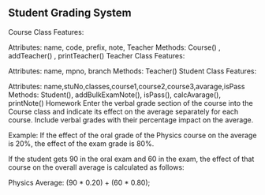 ## Student Grading System
Course Class Features:

Attributes: name, code, prefix, note, Teacher
Methods: Course() , addTeacher() , printTeacher()
Teacher Class Features:

Attributes: name, mpno, branch
Methods: Teacher()
Student Class Features:

Attributes: name,stuNo,classes,course1,course2,course3,avarage,isPass
Methods: Student(), addBulkExamNote(), isPass(), calcAvarage(), printNote()
Homework
Enter the verbal grade section of the course into the Course class and indicate its effect on the average separately for each course. Include verbal grades with their percentage impact on the average.

Example: If the effect of the oral grade of the Physics course on the average is 20%, the effect of the exam grade is 80%.

If the student gets 90 in the oral exam and 60 in the exam, the effect of that course on the overall average is calculated as follows:

Physics Average: (90 * 0.20) + (60 * 0.80);
